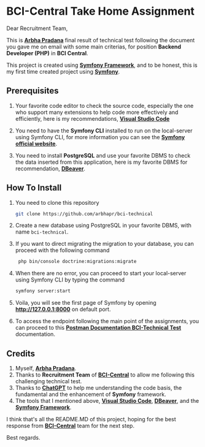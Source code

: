 # BCI-Central Take Home Assignment

Dear Recruitment Team,

This is **[Arbha Pradana](https://linkedin.com/in/arbhapr)** final result of technical test following the document you gave me on email with some main criterias, for position **Backend Developer (PHP)** in **BCI Central**.

This project is created using **[Symfony Framework](https://symfony.com)**, and to be honest, this is my first time created project using **[Symfony](https://symfony.com)**.

## Prerequisites
1. Your favorite code editor to check the source code, especially the one who support many extensions to help code more effectively and efficiently, here is my recommendations, **[Visual Studio Code](https://code.visualstudio.com/download)**

2. You need to have the **Symfony CLI** installed to run on the local-server using Symfony CLI, for more information you can see the **[Symfony official website](symfony.com/download)**.

3. You need to install **PostgreSQL** and use your favorite DBMS to check the data inserted from this application, here is my favorite DBMS for recommendation, **[DBeaver](https://dbeaver.io/download/)**.

## How To Install
1. You need to clone this repository

   ```bash
   git clone https://github.com/arbhapr/bci-technical
   ```
   
2. Create a new database using PostgreSQL in your favorite DBMS, with name ```bci-technical```.
3. If you want to direct migrating the migration to your database, you can proceed with the following command
   ```bash
    php bin/console doctrine:migrations:migrate
   ```
4. When there are no error, you can proceed to start your local-server using Symfony CLI by typing the command
   ```bash
   symfony server:start
   ```
5. Voila, you will see the first page of Symfony by opening **http://127.0.0.1:8000** on default port.
6. To access the endpoint following the main point of the assignments, you can proceed to this **[Postman Documentation BCI-Technical Test](https://documenter.getpostman.com/view/7480974/2sAXjNXqvv)** documentation.

## Credits
1. Myself, **[Arbha Pradana](https://linkedin.com/in/arbhapr)**.
2. Thanks to **Recruitment Team** of **[BCI-Central](https://www.bcicentral.com/)** to allow me following this challenging technical test.
3. Thanks to **[ChatGPT](https://chatgpt.com)** to help me understanding the code basis, the fundamental and the enhancement of **Symfony** framework.
4. The tools that I mentioned above, **[Visual Studio Code](https://code.visualstudio.com/)**, **[DBeaver](https://dbeaver.io/)**, and the **[Symfony Framework](symfony.com/)**.

I think that's all the README.MD of this project, hoping for the best response from **[BCI-Central](https://www.bcicentral.com/)** team for the next step.

Best regards.
